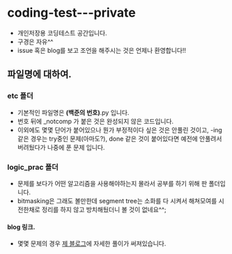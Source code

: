 # coding-test---private

-   개인저장용 코딩테스트 공간입니다.
-   구경은 자유^^
-   issue 혹은 blog를 보고 조언을 해주시는 것은 언제나 환영합니다!!

## 파일명에 대하여.

### etc 폴더

-   기본적인 파일명은 **(백준의 번호)**.py 입니다.
-   번호 뒤에 \_notcomp 가 붙은 것은 완성되지 않은 코드입니다.
-   이외에도 몇몇 단어가 붙어있으나 뭔가 부정적이다 싶은 것은 안풀린 것이고, -ing 같은 경우는 try중인 문제(아마도?), done 같은 것이 붙어있다면 예전에 안풀려서 버려뒀다가 나중에 푼 문제 입니다.

### logic_prac 폴더

-   문제를 보다가 어떤 알고리즘을 사용해야하는지 몰라서 공부를 하기 위해 판 폴더입니다.
-   bitmasking은 그래도 볼만한데 segment tree는 소화를 다 시켜서 해쳐모여를 시전한채로 정리를 하지 않고 방치해뒀더니 볼 것이 없네요^^;

#### blog 링크.

-   몇몇 문제의 경우 [제 블로그](https://velog.io/@dombe)에 자세한 풀이가 써져있습니다.
